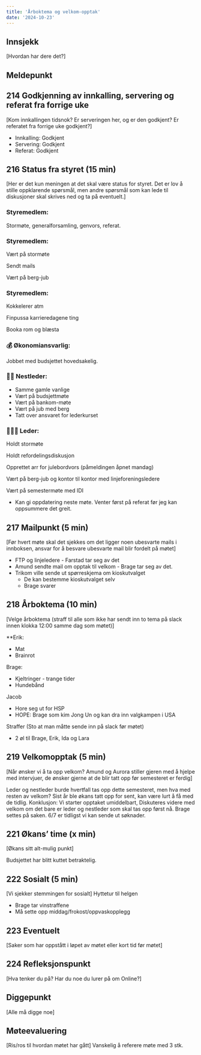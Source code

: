 ```yaml
---
title: 'Årboktema og velkom-opptak'
date: '2024-10-23'
---
```


## Innsjekk

[Hvordan har dere det?]

## Meldepunkt

## 214 Godkjenning av innkalling, servering og referat fra forrige uke

[Kom innkallingen tidsnok? Er serveringen her, og er den godkjent? Er referatet fra forrige uke godkjent?]

- Innkalling: Godkjent
- Servering: Godkjent
- Referat: Godkjent

## 216 Status fra styret (15 min)

[Her er det kun meningen at det skal være status for styret. Det er lov å stille oppklarende spørsmål, men andre spørsmål som kan lede til diskusjoner skal skrives ned og ta på eventuelt.]

### **Styremedlem**:

Stormøte, generalforsamling, genvors, referat. 

### **Styremedlem**:

Vært på stormøte

Sendt mails

Vært på berg-jub

### **Styremedlem**:

Kokkelerer atm

Finpussa karrieredagene ting

Booka rom og blæsta

### **💰** Økonomiansvarlig:

Jobbet med budsjettet hovedsakelig. 

### 👨🏼 Nestleder:
- Samme gamle vanlige
- Vært på budsjettmøte
- Vært på bankom-møte
- Vært på jub med berg
- Tatt over ansvaret for lederkurset
### 🧔🏼‍♂️ Leder:

Holdt stormøte

Holdt refordelingsdiskusjon

Opprettet arr for julebordvors (påmeldingen åpnet mandag)

Vært på berg-jub og kontor til kontor med linjeforeningsledere

Vært på semestermøte med IDI

- Kan gi oppdatering neste møte. Venter først på referat før jeg kan oppsummere det greit.

## 217 Mailpunkt (5 min)

[Før hvert møte skal det sjekkes om det ligger noen ubesvarte mails i innboksen, ansvar for å besvare ubesvarte mail blir fordelt på møtet]

- FTP og linjeledere - Farstad tar seg av det
- Amund sendte mail om opptak til velkom - Brage tar seg av det.
- Trikom ville sende ut spørreskjema om kioskutvalget
    - De kan bestemme kioskutvalget selv
    - Brage svarer

## 218 Årboktema (10 min)

[Velge årboktema (straff til alle som ikke har sendt inn to tema på slack innen klokka 12:00 samme dag som møtet)]

**Erik: 
- Mat
- Brainrot


Brage:
- Kjeltringer - trange tider
- Hundebånd


Jacob
- Hore seg ut for HSP
- HOPE: Brage som kim Jong Un og kan dra inn valgkampen i USA

Straffer (Sto at man måtte sende inn på slack før møtet)
- 2 øl til Brage, Erik, Ida og Lara


## 219 Velkomopptak (5 min)

[Når ønsker vi å ta opp velkom? Amund og Aurora stiller gjeren med å hjelpe med intervjuer, de ønsker gjerne at de blir tatt opp før semesteret er ferdig]

Leder og nestleder burde hvertfall tas opp dette semesteret, men hva med resten av velkom?
Sist år ble økans tatt opp for sent, kan være lurt å få med de tidlig.
Konklusjon: Vi starter opptaket umiddelbart, Diskuteres videre med velkom om det bare er leder og nestleder som skal tas opp først nå. Brage settes på saken.
6/7 er tidligst vi kan sende ut søknader.

## 221 Økans’ time (x min)

[Økans sitt alt-mulig punkt]

Budsjettet har blitt kuttet betraktelig.

## 222 Sosialt (5 min)

[Vi sjekker stemmingen for sosialt]
Hyttetur til helgen
- Brage tar vinstraffene
- Må sette opp middag/frokost/oppvaskopplegg

## 223 Eventuelt

[Saker som har oppstått i løpet av møtet eller kort tid før møtet]

## 224 Refleksjonspunkt

[Hva tenker du på? Har du noe du lurer på om Online?]


## Diggepunkt

[Alle må digge noe]

## Møteevaluering

[Ris/ros til hvordan møtet har gått]
Vanskelig å referere møte med 3 stk. 
